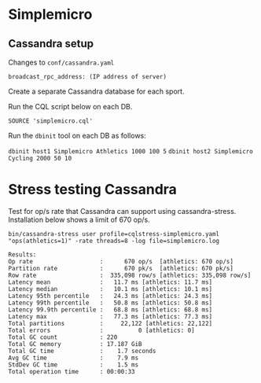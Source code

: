 # Simplemicro

## Cassandra setup

Changes to `conf/cassandra.yaml`

	broadcast_rpc_address: (IP address of server)

Create a separate Cassandra database for each sport.

Run the CQL script below on each DB.

`SOURCE 'simplemicro.cql'`

Run the `dbinit` tool on each DB as follows:

`dbinit host1 Simplemicro Athletics 1000 100 5`
`dbinit host2 Simplemicro Cycling 2000 50 10`

# Stress testing Cassandra

Test for op/s rate that Cassandra can support using cassandra-stress.  Installation below shows a limit of 670 op/s.

	bin/cassandra-stress user profile=cqlstress-simplemicro.yaml "ops(athletics=1)" -rate threads=8 -log file=simplemicro.log
	
	Results:
	Op rate                   :      670 op/s  [athletics: 670 op/s]
	Partition rate            :      670 pk/s  [athletics: 670 pk/s]
	Row rate                  :  335,098 row/s [athletics: 335,098 row/s]
	Latency mean              :   11.7 ms [athletics: 11.7 ms]
	Latency median            :   10.1 ms [athletics: 10.1 ms]
	Latency 95th percentile   :   24.3 ms [athletics: 24.3 ms]
	Latency 99th percentile   :   50.8 ms [athletics: 50.8 ms]
	Latency 99.9th percentile :   68.8 ms [athletics: 68.8 ms]
	Latency max               :   77.3 ms [athletics: 77.3 ms]
	Total partitions          :     22,122 [athletics: 22,122]
	Total errors              :          0 [athletics: 0]
	Total GC count            : 220
	Total GC memory           : 17.187 GiB
	Total GC time             :    1.7 seconds
	Avg GC time               :    7.9 ms
	StdDev GC time            :    1.5 ms
	Total operation time      : 00:00:33